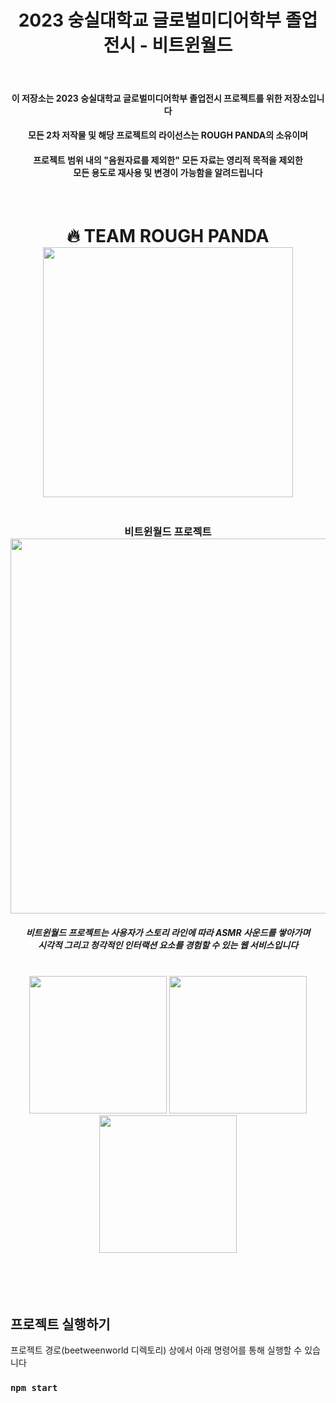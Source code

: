 <div align="center">
  <h1>2023 숭실대학교 글로벌미디어학부 졸업전시 - 비트윈월드</h1>
  <br/>
  <h4>이 저장소는 2023 숭실대학교 글로벌미디어학부 졸업전시 프로젝트를 위한 저장소입니다</h4>
  <h4>모든 2차 저작물 및 해당 프로젝트의 라이선스는 ROUGH PANDA의 소유이며</h4>
  <h4>프로젝트 범위 내의 "음원자료를 제외한" 모든 자료는 영리적 목적을 제외한<br/>모든 용도로 재사용 및 변경이 가능함을 알려드립니다</h4>
</div>
<br/>
  <h1 align="center">
    🔥 TEAM ROUGH PANDA <br/>
    <img width="400px" src="https://user-images.githubusercontent.com/109796814/225484442-a39ef59b-1097-494e-802e-0ccea6119280.png"/> <br/>
  </h1>




 <h3 align="center">
  <br/>
  비트윈월드 프로젝트
  <br/>
  <img width="600px" src="https://user-images.githubusercontent.com/109796814/225483015-7c1ef2c7-54aa-40d9-addd-7c127d9ebfff.png"/>
  <h5 align="center">비트윈월드 프로젝트는 사용자가 스토리 라인에 따라 ASMR 사운드를 쌓아가며
  <br/> 
  시각적 그리고 청각적인 인터랙션 요소를 경험할 수 있는 웹 서비스입니다</h5>
</h3>
  <br/>
  <div align="center">
  <span>
  <img width="220px" src="https://github.com/tennto/BETWEEN-WORLD/assets/109796814/ae9c4dcf-059a-489d-82f2-cad70570ee1f"/>
    <img width="220px" src="https://github.com/tennto/BETWEEN-WORLD/assets/109796814/85f75186-5985-4867-83e2-0e38d36f6a9f"/>
      <img width="220px" src="https://github.com/tennto/BETWEEN-WORLD/assets/109796814/e19d731e-12fe-4002-817f-b02b4d128040"/>
</span>
  </div>




  <br/>
    <br/>
      <br/>
        <br/>

## 프로젝트 실행하기
프로젝트 경로(beetweenworld 디렉토리) 상에서 아래 명령어를 통해 실행할 수 있습니다

### `npm start`





